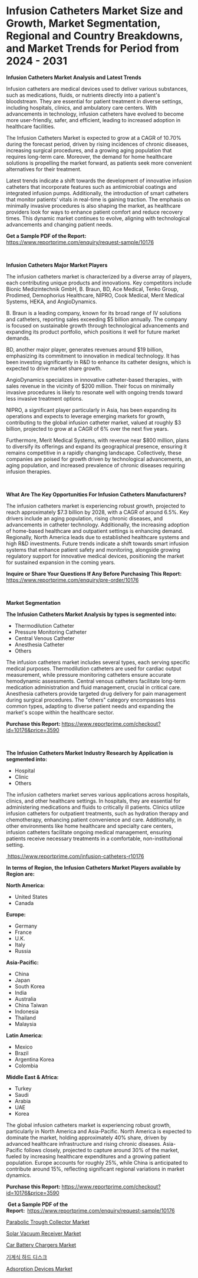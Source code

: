 <p><h1>Infusion Catheters Market Size and Growth, Market Segmentation, Regional and Country Breakdowns, and Market Trends for Period from 2024 -  2031</h1></p><p><strong>Infusion Catheters Market Analysis and Latest Trends</strong></p>
<p><p>Infusion catheters are medical devices used to deliver various substances, such as medications, fluids, or nutrients directly into a patient's bloodstream. They are essential for patient treatment in diverse settings, including hospitals, clinics, and ambulatory care centers. With advancements in technology, infusion catheters have evolved to become more user-friendly, safer, and efficient, leading to increased adoption in healthcare facilities.</p><p>The Infusion Catheters Market is expected to grow at a CAGR of 10.70% during the forecast period, driven by rising incidences of chronic diseases, increasing surgical procedures, and a growing aging population that requires long-term care. Moreover, the demand for home healthcare solutions is propelling the market forward, as patients seek more convenient alternatives for their treatment.</p><p>Latest trends indicate a shift towards the development of innovative infusion catheters that incorporate features such as antimicrobial coatings and integrated infusion pumps. Additionally, the introduction of smart catheters that monitor patients’ vitals in real-time is gaining traction. The emphasis on minimally invasive procedures is also shaping the market, as healthcare providers look for ways to enhance patient comfort and reduce recovery times. This dynamic market continues to evolve, aligning with technological advancements and changing patient needs.</p></p>
<p><strong>Get a Sample PDF of the Report:&nbsp;</strong> <a href="https://www.reportprime.com/enquiry/request-sample/10176">https://www.reportprime.com/enquiry/request-sample/10176</a></p>
<p>&nbsp;</p>
<p><strong>Infusion Catheters Major Market Players</strong></p>
<p><p>The infusion catheters market is characterized by a diverse array of players, each contributing unique products and innovations. Key competitors include Bionic Medizintechnik GmbH, B. Braun, BD, Ace Medical, Tenko Group, Prodimed, Demophorius Healthcare, NIPRO, Cook Medical, Merit Medical Systems, HEKA, and AngioDynamics.</p><p>B. Braun is a leading company, known for its broad range of IV solutions and catheters, reporting sales exceeding $5 billion annually. The company is focused on sustainable growth through technological advancements and expanding its product portfolio, which positions it well for future market demands.</p><p>BD, another major player, generates revenues around $19 billion, emphasizing its commitment to innovation in medical technology. It has been investing significantly in R&D to enhance its catheter designs, which is expected to drive market share growth.</p><p>AngioDynamics specializes in innovative catheter-based therapies., with sales revenue in the vicinity of $200 million. Their focus on minimally invasive procedures is likely to resonate well with ongoing trends toward less invasive treatment options.</p><p>NIPRO, a significant player particularly in Asia, has been expanding its operations and expects to leverage emerging markets for growth, contributing to the global infusion catheter market, valued at roughly $3 billion, projected to grow at a CAGR of 6% over the next five years.</p><p>Furthermore, Merit Medical Systems, with revenue near $800 million, plans to diversify its offerings and expand its geographical presence, ensuring it remains competitive in a rapidly changing landscape. Collectively, these companies are poised for growth driven by technological advancements, an aging population, and increased prevalence of chronic diseases requiring infusion therapies.</p></p>
<p>&nbsp;</p>
<p><strong>What Are The Key Opportunities For Infusion Catheters Manufacturers?</strong></p>
<p><p>The infusion catheters market is experiencing robust growth, projected to reach approximately $7.3 billion by 2028, with a CAGR of around 6.5%. Key drivers include an aging population, rising chronic diseases, and advancements in catheter technology. Additionally, the increasing adoption of home-based healthcare and outpatient settings is enhancing demand. Regionally, North America leads due to established healthcare systems and high R&D investments. Future trends indicate a shift towards smart infusion systems that enhance patient safety and monitoring, alongside growing regulatory support for innovative medical devices, positioning the market for sustained expansion in the coming years.</p></p>
<p><strong>Inquire or Share Your Questions If Any Before Purchasing This Report:</strong> <a href="https://www.reportprime.com/enquiry/pre-order/10176">https://www.reportprime.com/enquiry/pre-order/10176</a></p>
<p>&nbsp;</p>
<p><strong>Market Segmentation</strong></p>
<p><strong>The Infusion Catheters Market Analysis by types is segmented into:</strong></p>
<p><ul><li>Thermodilution Catheter</li><li>Pressure Monitoring Catheter</li><li>Central Venous Catheter</li><li>Anesthesia Catheter</li><li>Others</li></ul></p>
<p><p>The infusion catheters market includes several types, each serving specific medical purposes. Thermodilution catheters are used for cardiac output measurement, while pressure monitoring catheters ensure accurate hemodynamic assessments. Central venous catheters facilitate long-term medication administration and fluid management, crucial in critical care. Anesthesia catheters provide targeted drug delivery for pain management during surgical procedures. The "others" category encompasses less common types, adapting to diverse patient needs and expanding the market's scope within the healthcare sector.</p></p>
<p><strong>Purchase this Report:&nbsp;</strong><a href="https://www.reportprime.com/checkout?id=10176&price=3590">https://www.reportprime.com/checkout?id=10176&price=3590</a></p>
<p>&nbsp;</p>
<p><strong>The Infusion Catheters Market Industry Research by Application is segmented into:</strong></p>
<p><ul><li>Hospital</li><li>Clinic</li><li>Others</li></ul></p>
<p><p>The infusion catheters market serves various applications across hospitals, clinics, and other healthcare settings. In hospitals, they are essential for administering medications and fluids to critically ill patients. Clinics utilize infusion catheters for outpatient treatments, such as hydration therapy and chemotherapy, enhancing patient convenience and care. Additionally, in other environments like home healthcare and specialty care centers, infusion catheters facilitate ongoing medical management, ensuring patients receive necessary treatments in a comfortable, non-institutional setting.</p></p>
<p><a href="https://www.reportprime.com/infusion-catheters-r10176">&nbsp;https://www.reportprime.com/infusion-catheters-r10176</a></p>
<p><strong>In terms of Region, the Infusion Catheters Market Players available by Region are:</strong></p>
<p>
    <p> <strong> North America: </strong>
        <ul>
            <li>United States</li>
            <li>Canada</li>
        </ul>
        </p> 
    <p> <strong> Europe: </strong>
        <ul>
            <li>Germany</li>
            <li>France</li>
            <li>U.K.</li>
            <li>Italy</li>
            <li>Russia</li>
        </ul>
        </p> 
    <p> <strong> Asia-Pacific: </strong>
        <ul>
            <li>China</li>
            <li>Japan</li>
            <li>South Korea</li>
            <li>India</li>
            <li>Australia</li>
            <li>China Taiwan</li>
            <li>Indonesia</li>
            <li>Thailand</li>
            <li>Malaysia</li>
        </ul>
        </p> 
    <p> <strong> Latin America: </strong>
        <ul>
            <li>Mexico</li>
            <li>Brazil</li>
            <li>Argentina Korea</li>
            <li>Colombia</li>
        </ul>
        </p> 
    <p> <strong> Middle East & Africa: </strong>
        <ul>
            <li>Turkey</li>
            <li>Saudi</li>
            <li>Arabia</li>
            <li>UAE</li>
            <li>Korea</li>
        </ul>
    </p>
    </p>
<p><p>The global infusion catheters market is experiencing robust growth, particularly in North America and Asia-Pacific. North America is expected to dominate the market, holding approximately 40% share, driven by advanced healthcare infrastructure and rising chronic diseases. Asia-Pacific follows closely, projected to capture around 30% of the market, fueled by increasing healthcare expenditures and a growing patient population. Europe accounts for roughly 25%, while China is anticipated to contribute around 15%, reflecting significant regional variations in market dynamics.</p></p>
<p><strong>Purchase this Report: </strong><a href="https://www.reportprime.com/checkout?id=10176&price=3590">https://www.reportprime.com/checkout?id=10176&price=3590</a></p>
<p>&nbsp;<strong>Get a Sample PDF of the Report:&nbsp;&nbsp;</strong><a href="https://www.reportprime.com/enquiry/request-sample/10176">https://www.reportprime.com/enquiry/request-sample/10176</a></p>
<p><strong></strong></p>
<p><p><a href="https://medium.com/@dellkoepp_34276/the-market-study-covers-the-parabolic-trough-collector-market-across-various-segments-057a9ca9cc1b">Parabolic Trough Collector Market</a></p><p><a href="https://medium.com/@dellkoepp_34276/the-solar-vacuum-receiver-market-has-witnessed-significant-growth-in-recent-years-and-this-trend-f8846a35d214">Solar Vacuum Receiver Market</a></p><p><a href="https://www.linkedin.com/pulse/global-car-battery-chargers-market-share-growth-opportunities-m8mkf?trackingId=6ySRgYJnTxuso4Ac3wZbig%3D%3D">Car Battery Chargers Market</a></p><p><a href="https://github.com/sougarounis/Market-Research-Report-List-6/blob/main/38501766318.md">기계식 하드 디스크</a></p><p><a href="https://issuu.com/reportprime-2/docs/adsorption-devices-market-size-2030_b1dc5aa54cf396">Adsorption Devices Market</a></p></p>